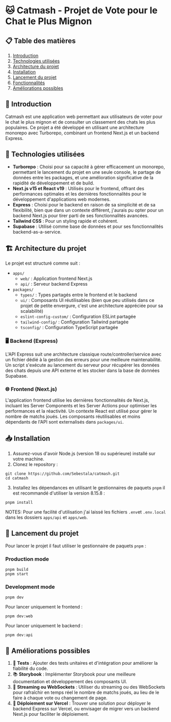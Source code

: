 # 🐱 Catmash - Projet de Vote pour le Chat le Plus Mignon

## 📋 Table des matières

1. [Introduction](#introduction)
2. [Technologies utilisées](#technologies-utilisées)
3. [Architecture du projet](#architecture-du-projet)
4. [Installation](#installation)
5. [Lancement du projet](#lancement-du-projet)
6. [Fonctionnalités](#fonctionnalités)
7. [Améliorations possibles](#améliorations-possibles)

## 🌟 Introduction

Catmash est une application web permettant aux utilisateurs de voter pour le chat le plus mignon et
de consulter un classement des chats les plus populaires. Ce projet a été développé en utilisant une
architecture monorepo avec Turborepo, combinant un frontend Next.js et un backend Express.

## 🚀 Technologies utilisées

- **Turborepo** : Choisi pour sa capacité à gérer efficacement un monorepo, permettant le lancement
  du projet en une seule console, le partage de données entre les packages, et une amélioration
  significative de la rapidité de développement et de build.
- **Next.js v15 et React v19** : Utilisés pour le frontend, offrant des performances optimales et
  les dernières fonctionnalités pour le développement d'applications web modernes.
- **Express** : Choisi pour le backend en raison de sa simplicité et de sa flexibilité, bien que
  dans un contexte différent, j'aurais pu opter pour un backend Next.js pour tirer parti de ses
  fonctionnalités avancées.
- **Tailwind CSS** : Pour un styling rapide et cohérent.
- **Supabase** : Utilisé comme base de données et pour ses fonctionnalités backend-as-a-service.

## 🏗️ Architecture du projet

Le projet est structuré comme suit :

- `apps/`
  - `web/` : Application frontend Next.js
  - `api/` : Serveur backend Express
- `packages/`
  - `types/` : Types partagés entre le frontend et le backend
  - `ui/` : Composants UI réutilisables (bien que peu utilisés dans ce projet de petite envergure,
    c'est une architecture appréciée pour sa scalabilité)
  - `eslint-config-custom/` : Configuration ESLint partagée
  - `tailwind-config/` : Configuration Tailwind partagée
  - `tsconfig/` : Configuration TypeScript partagée

### 🖥️ Backend (Express)

L'API Express suit une architecture classique route/controller/service avec un fichier dédié à la
gestion des erreurs pour une meilleure maintenabilité. Un script s'exécute au lancement du serveur
pour récupérer les données des chats depuis une API externe et les stocker dans la base de données
Supabase.

### 🌐 Frontend (Next.js)

L'application frontend utilise les dernières fonctionnalités de Next.js, incluant les Server
Components et les Server Actions pour optimiser les performances et la réactivité. Un contexte React
est utilisé pour gérer le nombre de matchs joués. Les composants réutilisables et moins dépendants
de l'API sont externalisés dans `packages/ui`.

## 📥 Installation

1. Assurez-vous d'avoir Node.js (version 18 ou supérieure) installé sur votre machine.
2. Clonez le repository :

```plaintext
git clone https://github.com/Sebestala/catmash.git
cd catmash
```

3. Installez les dépendances en utilisant le gestionnaires de paquets `pnpm` il est recommandé
   d'utiliser la version 8.15.8 :

```plaintext
pnpm install
```

NOTES: Pour une facilité d'utilisation j'ai laissé les fichiers `.env`et `.env.local` dans les
dossiers `apps/api` et `apps/web`.

## 🏁 Lancement du projet

Pour lancer le projet il faut utiliser le gestionnaire de paquets `pnpm` :

### Production mode

```plaintext
pnpm build
pnpm start
```

### Development mode

```plaintext
pnpm dev
```

Pour lancer uniquement le frontend :

```plaintext
pnpm dev:web
```

Pour lancer uniquement le backend :

```plaintext
pnpm dev:api
```

## 🔧 Améliorations possibles

1. 🧪 **Tests** : Ajouter des tests unitaires et d'intégration pour améliorer la fiabilité du code.
2. 📚 **Storybook** : Implémenter Storybook pour une meilleure documentation et développement des
   composants UI.
3. 🔄 **Streaming ou WebSockets** : Utiliser du streaming ou des WebSockets pour rafraîchir en temps
   réel le nombre de matchs joués, au lieu de le faire à chaque vote ou changement de page.
4. 🚀 **Déploiement sur Vercel** : Trouver une solution pour déployer le backend Express sur Vercel,
   ou envisager de migrer vers un backend Next.js pour faciliter le déploiement.
